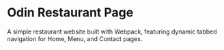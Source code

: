 # Odin Restaurant Page
A simple restaurant website built with Webpack, featuring dynamic tabbed navigation for Home, Menu, and Contact pages.
